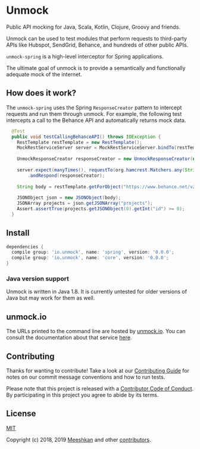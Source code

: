 # Unmock
Public API mocking for Java, Scala, Kotlin, Clojure, Groovy and friends.

Unmock can be used to test modules that perform requests to third-party APIs like Hubspot, SendGrid, Behance, and hundreds of other public APIs.

`unmock-spring` is a high-level interceptor for Spring applications.

The ultimate goal of unmock is to provide a semantically and functionally adequate mock of the internet.

## How does it work?

The `unmock-spring` uses the Spring `ResponseCreator` pattern to intercept requests and run them through unmock.  For example, the following test intercepts a call to the Behance API and automatically returns mock data.

```java
  @Test
  public void testCallingBehanceAPI() throws IOException {
    RestTemplate restTemplate = new RestTemplate();
    MockRestServiceServer server = MockRestServiceServer.bindTo(restTemplate).build();
    
    UnmockResponseCreator responseCreator = new UnmockResponseCreator(new UnmockOptions.Builder().build());
    
    server.expect(manyTimes(), requestTo(org.hamcrest.Matchers.any(String.class)))
        .andRespond(responseCreator);
    
    String body = restTemplate.getForObject("https://www.behance.net/v2/projects", String.class);
    
    JSONObject json = new JSONObject(body);
    JSONArray projects = json.getJSONArray("projects");
    Assert.assertTrue(projects.getJSONObject(0).getInt("id") >= 0);
  }
```

## Install

```gradle
dependencies {
  compile group: 'io.unmock', name: 'spring', version: '0.0.0';
  compile group: 'io.unmock', name: 'core', version: '0.0.0';
}
```

### Java version support

Unmock is written in Java 1.8.  It is currently untested for older versions of Java but may work for them as well.

## unmock.io

The URLs printed to the command line are hosted by [unmock.io](https://www.unmock.io).  You can consult the documentation about that service [here](https://www.unmock.io/docs).

## Contributing

Thanks for wanting to contribute! Take a look at our [Contributing Guide](CONTRIBUTING.md) for notes on our commit message conventions and how to run tests.

Please note that this project is released with a [Contributor Code of Conduct](CODE_OF_CONDUCT.md).
By participating in this project you agree to abide by its terms.

## License

[MIT](LICENSE)

Copyright (c) 2018‚ 2019 [Meeshkan](http://meeshkan.com) and other [contributors](https://github.com/unmock/unmock-js/graphs/contributors).
